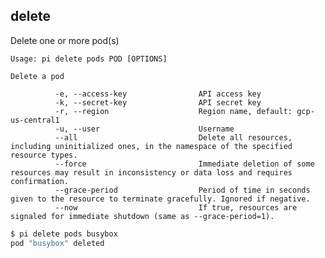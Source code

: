 delete
------------------------------
Delete one or more pod(s)

    Usage: pi delete pods POD [OPTIONS]

    Delete a pod

              -e, --access-key                API access key
              -k, --secret-key                API secret key
              -r, --region                    Region name, default: gcp-us-central1
              -u, --user                      Username
              --all                           Delete all resources, including uninitialized ones, in the namespace of the specified resource types.
              --force                         Immediate deletion of some resources may result in inconsistency or data loss and requires confirmation.
              --grace-period                  Period of time in seconds given to the resource to terminate gracefully. Ignored if negative.
              --now                           If true, resources are signaled for immediate shutdown (same as --grace-period=1).

```sh
$ pi delete pods busybox
pod "busybox" deleted
```
